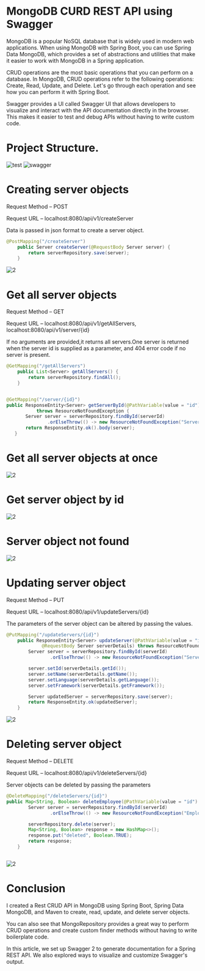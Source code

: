 # MongoDB CURD REST API using Swagger


 
MongoDB is a popular NoSQL database that is widely used in modern web applications. When using MongoDB with Spring Boot, you can use Spring Data MongoDB, which provides a set of abstractions and utilities that make it easier to work with MongoDB in a Spring application.

CRUD operations are the most basic operations that you can perform on a database. In MongoDB, CRUD operations refer to the following operations: Create, Read, Update, and Delete. Let's go through each operation and see how you can perform it with Spring Boot.

Swagger provides a UI called Swagger UI that allows developers to visualize and interact with the API documentation directly in the browser. This makes it easier to test and debug APIs without having to write custom code.
# Project Structure.

![test](https://github.com/rock-man-ctrl/MongoDB-CURD-operations-using-Swagger/blob/main/screenshots/1.png?raw=true)
![swagger](https://github.com/rock-man-ctrl/MongoDB-CURD-operations-using-Swagger/blob/main/screenshots/2.png?raw=true)

# Creating server objects

Request Method – POST

Request URL – localhost:8080/api/v1/createServer

Data is passed in json format to create a server object.
```java
@PostMapping("/createServer")
	public Server createServer(@RequestBody Server server) {
		return serverRepository.save(server);
	}

```

![2](https://github.com/rock-man-ctrl/MongoDB-CURD-operations-using-Swagger/blob/main/screenshots/3.png?raw=true)

# Get all server objects

Request Method – GET

Request URL – localhost:8080/api/v1/getAllServers, localhost:8080/api/v1/server/{id}

If no arguments are provided,it returns all servers.One server is returned when the server id is supplied as a parameter, and 404 error code if no server is present.

```java
@GetMapping("/getAllServers")
	public List<Server> getAllServers() {
		return serverRepository.findAll();
	}
 ```
 ```java

@GetMapping("/server/{id}")
public ResponseEntity<Server> getServerById(@PathVariable(value = "id") Long serverId)
			throws ResourceNotFoundException {
		Server server = serverRepository.findById(serverId)
				.orElseThrow(() -> new ResourceNotFoundException("Server not found for this id :: " + serverId));
		return ResponseEntity.ok().body(server);
	}


```

# Get all server objects at once
![2](https://github.com/rock-man-ctrl/MongoDB-CURD-operations-using-Swagger/blob/main/screenshots/4.png?raw=true)

# Get server object by id
![2](https://github.com/rock-man-ctrl/MongoDB-CURD-operations-using-Swagger/blob/main/screenshots/5.PNG?raw=true)

# Server object not found
![2](https://github.com/rock-man-ctrl/MongoDB-CURD-operations-using-Swagger/blob/main/screenshots/8.PNG?raw=true)



# Updating server object

Request Method – PUT

Request URL – localhost:8080/api/v1/updateServers/{id}

The parameters of the server object can be altered by passing the values.

```java
@PutMapping("/updateServers/{id}")
	public ResponseEntity<Server> updateServer(@PathVariable(value = "id") Long serverId,
			 @RequestBody Server serverDetails) throws ResourceNotFoundException {
		Server server = serverRepository.findById(serverId)
				.orElseThrow(() -> new ResourceNotFoundException("Server not found for this id :: " + serverId));

		server.setId(serverDetails.getId());
		server.setName(serverDetails.getName());
		server.setLanguage(serverDetails.getLanguage());
		server.setFramework(serverDetails.getFramework());

		Server updatedServer = serverRepository.save(server);
		return ResponseEntity.ok(updatedServer);
	}


```

![2](https://github.com/rock-man-ctrl/MongoDB-CURD-operations-using-Swagger/blob/main/screenshots/6.PNG?raw=true)


# Deleting server object

Request Method – DELETE

Request URL – localhost:8080/api/v1/deleteServers/{id}

Server objects can be deleted by passing the parameters

```java
@DeleteMapping("/deleteServers/{id}")
public Map<String, Boolean> deleteEmployee(@PathVariable(value = "id") Long serverId) throws ResourceNotFoundException {
		Server server = serverRepository.findById(serverId)
				.orElseThrow(() -> new ResourceNotFoundException("Employee not found for this id :: " + serverId));

		serverRepository.delete(server);
		Map<String, Boolean> response = new HashMap<>();
		response.put("deleted", Boolean.TRUE);
		return response;
	}



```

![2](https://github.com/rock-man-ctrl/MongoDB-CURD-operations-using-Swagger/blob/main/screenshots/7.PNG?raw=true)

# Conclusion

I created a Rest CRUD API in MongoDB using Spring Boot, Spring Data MongoDB, and Maven to create, read, update, and delete server objects.

You can also see that MongoRepository provides a great way to perform CRUD operations and create custom finder methods without having to write boilerplate code.

In this article, we set up Swagger 2 to generate documentation for a Spring REST API. We also explored ways to visualize and customize Swagger's output. 

